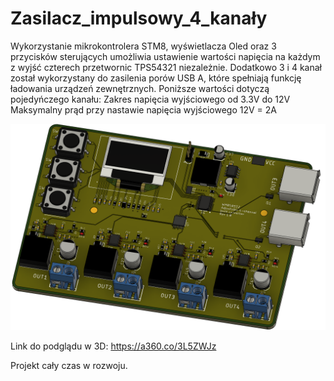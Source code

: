 # Zasilacz_impulsowy_4_kanały

Wykorzystanie mikrokontrolera STM8, wyświetlacza Oled oraz 3 przycisków sterujących umożliwia ustawienie wartości napięcia na każdym z wyjść czterech przetwornic TPS54321 niezależnie. Dodatkowo 3 i 4 kanał został wykorzystany do zasilenia porów USB A, które spełniają funkcję ładowania urządzeń zewnętrznych.
Poniższe wartości dotyczą pojedyńczego kanału:
Zakres napięcia wyjściowego od 3.3V do 12V
Maksymalny prąd przy nastawie napięcia wyjściowego 12V = 2A

![](płytka.png)

Link do podglądu w 3D: https://a360.co/3L5ZWJz

Projekt cały czas w rozwoju.
